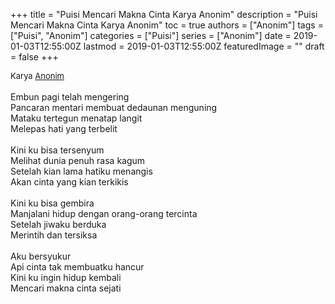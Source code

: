 +++
title = "Puisi Mencari Makna Cinta Karya Anonim"
description = "Puisi Mencari Makna Cinta Karya Anonim"
toc = true
authors = ["Anonim"]
tags = ["Puisi", "Anonim"]
categories = ["Puisi"]
series = ["Anonim"]
date = 2019-01-03T12:55:00Z
lastmod = 2019-01-03T12:55:00Z
featuredImage = ""
draft = false
+++

<div style="text-align: justify;">
<div style="font-size: small;">Karya <a href="/authors/anonim/" target="_blank">Anonim</a></div><br />
Embun pagi telah mengering<br />Pancaran mentari membuat dedaunan menguning<br />Mataku tertegun menatap langit<br />Melepas hati yang terbelit<br /><br />Kini ku bisa tersenyum<br />Melihat dunia penuh rasa kagum<br />Setelah kian lama hatiku menangis<br />Akan cinta yang kian terkikis<br /><br />Kini ku bisa gembira<br />Manjalani hidup dengan orang-orang tercinta<br />Setelah jiwaku berduka<br />Merintih dan tersiksa<br /><br />Aku bersyukur<br />Api cinta tak membuatku hancur<br />Kini ku ingin hidup kembali<br />Mencari makna cinta sejati</div>

